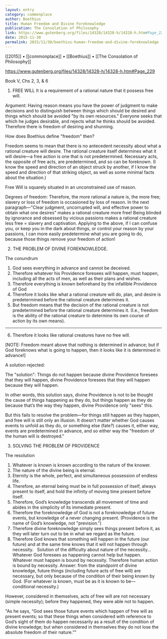```yaml
---
layout: entry
category: commonplace
author: Boethius
title: Human Freedom and Divine Foreknowledge
publication: The Consolation of Philosophy
link: https://www.gutenberg.org/files/14328/14328-h/14328-h.htm#Page_229
date: 2015-11-30
permalink: 2015/11/30/boethius-human-freedom-and-divine-foreknowledge
---
```


[[2015]] • [[commonplace]] • [[Boethius]] • [[The Consolation of Philosophy]]

https://www.gutenberg.org/files/14328/14328-h/14328-h.htm#Page_229

Book V, Chs 2, 3, & 6 

1. FREE WILL
It is a requirement of a rational nature that it possess free will.

Argument: Having reason means you have the power of judgment to make decisions and to distinguish between things which should be desired and things which should be avoided "by its own resources." Everyone seeks that which he judges desirable, and rejects what he thinks should be avoided. Therefore there is freedom of desiring and shunning. 

How does Boethius define "freedom" then?

Freedom seems to mean that there is no antecedent necessity about what a rational creature will desire. The rational creature itself determines what it will desire—a free action is one that is not predetermined. Necessary acts, the opposite of free acts, are predetermined, and so can be foreknown. (I know the speed and direction of an object struck by another, if I know the speed and direction of that striking object, as well as some minimal facts about the situation.)

Free Will is squarely situated in an unconstrained use of reason.

Degrees of freedom: Therefore, the more rational a nature is, the more free; slavery or loss of freedom is occasioned by loss of reason. In the next paragraph—"Clear judgment, uncorrupted will, and effective power to obtain what one desires" makes a rational creature more free! Being blinded by ignorance and obsessed by vicious passions makes a rational creature less free = slavery and captivation. Applying to the above, if I can confuse you, or keep you in the dark about things, or control your reason by your passions, I can more easily predetermine what you are going to do, because those things remove your freedom of action!

 
2. THE PROBLEM OF DIVINE FOREKNOWLEDGE.

The conundrum
 1. God sees everything in advance and cannot be deceived.
 2. Therefore whatever his Providence foresees will happen, must happen, including all the acts of men, as well as their plans and wishes.
 3. Therefore everything is known beforehand by the infallible Providence of God
 4. Therefore it looks like what a rational creature will do, plan, and desire is predetermined before the rational creature determines it.
 5. But freedom means that the decision of the rational creature is not predetermined before the rational creature determines it. (I.e., freedom is the ability of the rational creature to determine its own course of action by its own means).
 __________________________________________________________________
6. Therefore it looks like rational creatures have no free will. 

[NOTE: Freedom meant above that nothing is determined in advance; but if God foreknows what is going to happen, then it looks like it is determined in advance!]

A solution rejected: 

The "solution": Things do not happen because divine Providence foresees that they will happen, divine Providence foresees that they will happen because they will happen.

In other words, this solution says, divine Providence is not to be thought the cause of things happening as they do, but things happen as they do because that’s the way they happen, divine Providence only "sees" this. 

But this fails to resolve the problem—for things still happen as they happen, and free will is still only an illusion. It doesn’t matter whether God causes events to unfold as they do, or something else (fate?) causes it, either way, events are predetermined in advance, and so either way the "freedom of the human will is destroyed."

 
3. SOLVING THE PROBLEM OF PROVIDENCE

The resolution

1. Whatever is known is known according to the nature of the knower.
 2. The nature of the divine being is eternal.
 3. Eternity is the whole, perfect, and simultaneous possession of endless life.
 4. Therefore, an eternal being must be in full possession of itself, always present to itself, and hold the infinity of moving time present before itself.
 5. Therefore, God’s knowledge transcends all movement of time and abides in the simplicity of its immediate present.
 6. Therefore the foreknowledge of God is not a foreknowledge of future events, but knowledge of a never changing present. (Providence is the name of God’s knowledge, not "prevision.")
 7. Therefore divine foreknowledge simply sees things present before it, as they will later turn out to be in what we regard as the future.
 8. Therefore God knows that something will happen in the future (our future) and at the same time knows that it will not happen through necessity.
 
Solution of the difficulty about nature of the necessity…
Whatever God foresees as happening cannot help but happen.
 Whatever must happen is bound by necessity.
 Therefore human action is bound by necessity.
Answer: from the standpoint of divine knowledge, future things (including future acts of free will) are necessary, but only because of the condition of their being known by God. (For whatever is known, must be as it is known to be—conditional necessity.)


However, considered in themselves, acts of free will are not necessary (simple necessity); before they happened, they were able not to happen.

"As he says, “God sees those future events which happen of free will as present events; so that these things when considered with reference to God’s sight of them do happen necessarily as a result of the condition of divine knowledge; but when considered in themselves they do not lose the absolute freedom of their nature.”"
